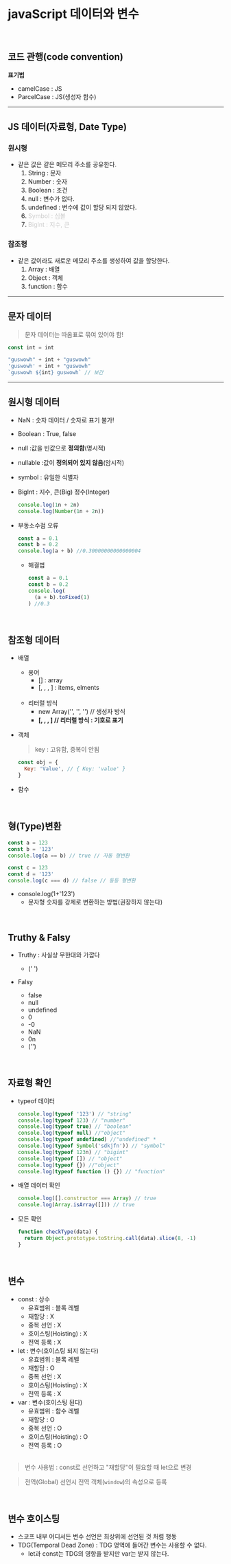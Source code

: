 # javaScript 데이터와 변수

<br />

## 코드 관행(code convention)

  __표기법__
  - camelCase : JS
  - ParcelCase : JS(생성자 함수)

***

## JS 데이터(자료형, Date Type)
    
### 원시형
- 같은 값은 같은 메모리 주소를 공유한다.
  1. String : 문자
  2. Number : 숫자
  3. Boolean : 조건
  4. null : 변수가 없다.
  5. undefined : 변수에 값이 할당 되지 않았다.
  6. <span style="color:#ccc">Symbol : 심볼</span>
  7. <span style="color:#ccc">BigInt : 지수, 큰</span>

### 참조형
- 같은 값이라도 새로운 메모리 주소를 생성하여 값을 할당한다.
  1. Array :  배열
  2. Object : 객체
  3. function : 함수

***

## 문자 데이터

> 문자 데이터는 따옴표로 묶여 있어야 함!

```js
const int = int

"guswowh" + int + "guswowh"
'guswowh' + int + "guswowh"
`guswowh ${int} guswowh` // 보간
```

***

## 원시형 데이터

- NaN : 숫자 데이터 / 숫자로 표기 불가!
- Boolean : True, false
- null :값을 빈값으로 __정의함__(명시적)
- nullable :값이 __정의되어 있지 않음__(암시적)
- symbol : 유일한 식별자
- BigInt : 지수, 큰(Big) 정수(Integer)
  ```js
  console.log(1n + 2n)
  console.log(Number(1n + 2n))
  ```

- 부동소수점 오류
  ```js
  const a = 0.1
  const b = 0.2
  console.log(a + b) //0.30000000000000004
  ```
  - 해결법
    ```js
    const a = 0.1
    const b = 0.2
    console.log(
      (a + b).toFixed(1)
    ) //0.3
    ```

<br />

## 참조형 데이터

  - 배열
    - 용어
      - [] : array
      - [, , , ] : items, elments
      <br /><br />
    - 리터럴 방식
      - new Array('', '', '') // 생성자 방식
      - __[, , , ] // 리터럴 방식 : 기호로 표기__

  - 객체

    > key : 고유함, 중복이 안됨

    ```js
    const obj = {
      Key: 'Value', // { Key: 'value' }
    }
    ```

  - 함수

<br />

## 형(Type)변환

  ```js
  const a = 123
  const b = '123'
  console.log(a == b) // true // 자동 형변환

  const c = 123
  const d = '123'
  console.log(c === d) // false // 동등 형변환
  ```
  - console.log(1+'123')  
    - 문자형 숫자를 강제로 변환하는 방법(권장하지 않는다)

<br />

## Truthy & Falsy

  - Truthy : 사실상 무한대와 가깝다
    - (' ')

  - Falsy
    - false
    - null
    - undefined
    - 0
    - -0
    - NaN
    - 0n
    - ('')

<br />

## 자료형 확인

  - typeof 데이터
    ```js
    console.log(typeof '123') // "string"
    console.log(typeof 123) // "number"
    console.log(typeof true) // "boolean"
    console.log(typeof null) //"object"
    console.log(typeof undefined) //"undefined" *
    console.log(typeof Symbol('sdkjfn')) // "symbol"
    console.log(typeof 123n) // "bigint"
    console.log(typeof []) // "object"
    console.log(typeof {}) //"object"
    console.log(typeof function () {}) // "function"
    ```
  - 배열 데이터 확인
    ```js
    console.log([].constructor === Array) // true
    console.log(Array.isArray([])) // true
    ```

  - 모든 확인
    ```js
    function checkType(data) {
      return Object.prototype.toString.call(data).slice(8, -1)
    }
    ```

<br />

## 변수
  - const : 상수
    - 유효범위 : 블록 레벨
    - 재할당 : X
    - 중복 선언 : X
    - 호이스팅(Hoisting) : X
    - 전역 등록 : X
  - let : 변수(호이스팅 되지 않는다)
    - 유효범위 : 블록 레벨
    - 재할당 : O
    - 중복 선언 : X
    - 호이스팅(Hoisting) : X
    - 전역 등록 : X
  - var : 변수(호이스팅 된다)
    - 유효범위 : 함수 레벨
    - 재할당 : O
    - 중복 선언 : O
    - 호이스팅(Hoisting) : O
    - 전역 등록 : O
  <br /><br />

  > 변수 사용법 : const로 선언하고 "재할당"이 필요할 때 let으로 변경
  
  > 전역(Global) 선언시 전역 객체(`window`)의 속성으로 등록

<br />

## 변수 호이스팅
  - 스코프 내부 어디서든 변수 선언은 최상위에 선언된 것 처럼 행동
  - TDG(Temporal Dead Zone) : TDG 영역에 들어간 변수는 사용할 수 없다.
    - let과 const는 TDG의 영향을 받지만 var는 받지 않는다.